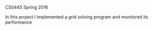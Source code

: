 CS0445 Spring 2016

In this project I implemented a grid solving program and monitored its performance
